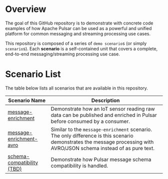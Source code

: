# Overview

The goal of this GitHub repository is to demonstrate with concrete code examples of how Apache Pulsar can be used as a powerful and unified platform for common messaging and streaming processing use cases. 


This repository is composed of a series of `demo scenario`s (or simply `scenario`s). Each **scenario** is a self-contained unit that covers a complete, end-to-end messaging/streaming processing use case.

# Scenario List

The table below lists all scenarios that are available in this repository.

| Scenario Name | Description |
| ------------- | ----------- |
| [message-enrichment](scenarios/message-enrichment) | Demonstrate how an IoT sensor reading raw data can be published and enriched in Pulsar before consumed by a consumer. |
| [message-enrichment-avro](scenarios/message-enrichment-avro) | Similar to the `message-enrichment` scenario. The only difference is this scenario demonstrates the message processing with AVRO/JSON schema instead of as pure text. |
| [schema-compatibility (TBD)](scenarios/schema-compatibility) | Demonstrate how Pulsar message schema compatibility is handled. |